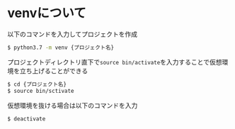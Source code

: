# venvについて

以下のコマンドを入力してプロジェクトを作成

```bash
$ python3.7 -m venv {プロジェクト名}
```

プロジェクトディレクトリ直下で`source bin/activate`を入力することで仮想環境を立ち上げることができる

```bash
$ cd {プロジェクト名}
$ source bin/sctivate
```

仮想環境を抜ける場合は以下のコマンドを入力

```bash
$ deactivate
```
